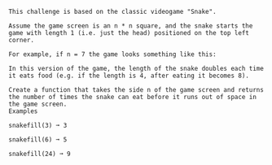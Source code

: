     This challenge is based on the classic videogame "Snake".

    Assume the game screen is an n * n square, and the snake starts the game with length 1 (i.e. just the head) positioned on the top left corner.

    For example, if n = 7 the game looks something like this:

    In this version of the game, the length of the snake doubles each time it eats food (e.g. if the length is 4, after eating it becomes 8).

    Create a function that takes the side n of the game screen and returns the number of times the snake can eat before it runs out of space in the game screen.
    Examples

    snakefill(3) ➞ 3

    snakefill(6) ➞ 5

    snakefill(24) ➞ 9
